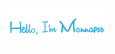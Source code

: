 <p align="center"><a href="https://monnapse.masonshuber.repl.co"><img width="30%"alt="Hello, I'm Monnapse" src="./assets/Monnapse.png"></img></a></p>
                                                                   
                                                                      
